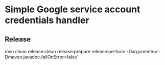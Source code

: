 # Simple Google service account credentials handler

## Release

mvn clean release:clean release:prepare release:perform -Darguments='-Dmaven.javadoc.failOnError=false'
